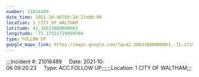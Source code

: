 ```yaml
---
number: 21016489
date_time: 2021-10-06T09:20:23+00:00
location: 1 CITY OF WALTHAM
latitude: 42.38633880000003
longitude: -71.17551719999994
type: FOLLOW UP
google_maps_link: https://maps.google.com/?q=42.38633880000003,-71.17551719999994
---
```


;;;Incident #: 21016489     Date: 2021‐10‐06 09:20:23     Type: ACC FOLLOW UP;;;;;;Location: 1 CITY OF WALTHAM;;;
